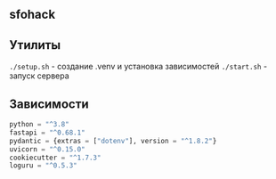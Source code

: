 ## sfohack

## Утилиты
`./setup.sh` - создание .venv и установка зависимостей
`./start.sh` - запуск сервера

## Зависимости
```python
python = "^3.8"
fastapi = "^0.68.1"
pydantic = {extras = ["dotenv"], version = "^1.8.2"}
uvicorn = "^0.15.0"
cookiecutter = "^1.7.3"
loguru = "^0.5.3"
```